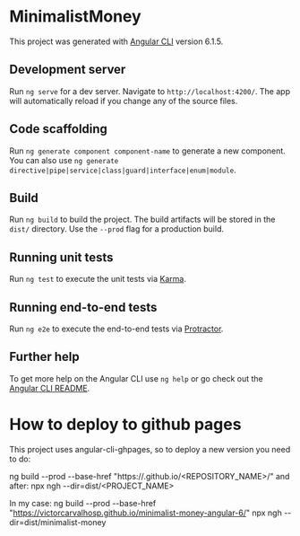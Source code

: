 # MinimalistMoney

This project was generated with [Angular CLI](https://github.com/angular/angular-cli) version 6.1.5.

## Development server

Run `ng serve` for a dev server. Navigate to `http://localhost:4200/`. The app will automatically reload if you change any of the source files.

## Code scaffolding

Run `ng generate component component-name` to generate a new component. You can also use `ng generate directive|pipe|service|class|guard|interface|enum|module`.

## Build

Run `ng build` to build the project. The build artifacts will be stored in the `dist/` directory. Use the `--prod` flag for a production build.

## Running unit tests

Run `ng test` to execute the unit tests via [Karma](https://karma-runner.github.io).

## Running end-to-end tests

Run `ng e2e` to execute the end-to-end tests via [Protractor](http://www.protractortest.org/).

## Further help

To get more help on the Angular CLI use `ng help` or go check out the [Angular CLI README](https://github.com/angular/angular-cli/blob/master/README.md).

# How to deploy to github pages

This project uses angular-cli-ghpages, so to deploy a new version you need to do:

ng build --prod --base-href "https://<USERNAME>.github.io/<REPOSITORY_NAME>/"
and after:
npx ngh --dir=dist/<PROJECT_NAME>

In my case:
ng build --prod --base-href "https://victorcarvalhosp.github.io/minimalist-money-angular-6/"
npx ngh --dir=dist/minimalist-money
